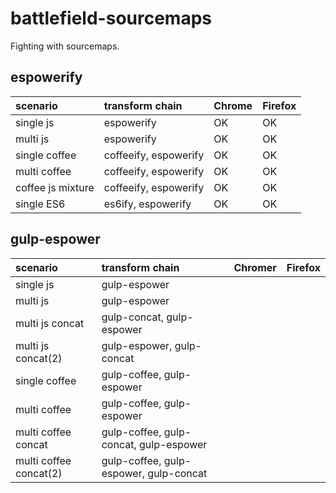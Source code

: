 battlefield-sourcemaps
================================

Fighting with sourcemaps.


espowerify
--------------------

| scenario          | transform chain       | Chrome | Firefox |
|:------------------|:----------------------|:-------|:--------|
| single js         | espowerify            | OK     | OK      |
| multi js          | espowerify            | OK     | OK      |
| single coffee     | coffeeify, espowerify | OK     | OK      |
| multi coffee      | coffeeify, espowerify | OK     | OK      |
| coffee js mixture | coffeeify, espowerify | OK     | OK      |
| single ES6        | es6ify, espowerify    | OK     | OK      |

gulp-espower
--------------------

| scenario               | transform chain                        | Chromer | Firefox |
|:-----------------------|:---------------------------------------|:--------|:--------|
| single js              | gulp-espower                           |         |         |
| multi js               | gulp-espower                           |         |         |
| multi js concat        | gulp-concat, gulp-espower              |         |         |
| multi js concat(2)     | gulp-espower, gulp-concat              |         |         |
| single coffee          | gulp-coffee, gulp-espower              |         |         |
| multi coffee           | gulp-coffee, gulp-espower              |         |         |
| multi coffee concat    | gulp-coffee, gulp-concat, gulp-espower |         |         |
| multi coffee concat(2) | gulp-coffee, gulp-espower, gulp-concat |         |         |

